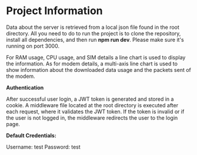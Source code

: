 # Project Information

 Data about the server is retrieved from a local json file found in the root directory. All you need to do to run the project is to clone the repository, install all dependencies, and then run **npm run dev**. Please make sure it's running on port 3000.

For RAM usage, CPU usage, and SIM details a line chart is used to display the information. As for modem details, a multi-axis line chart is used to show information about the downloaded data usage and the packets sent of the modem.

**Authentication**

After successful user login, a JWT token is generated and stored in a cookie. A middleware file located at the root directory is executed after each request, where it validates the JWT token. If the token is invalid or if the user is not logged in, the middleware redirects the user to the login page.

**Default Credentials:**

Username: test
Password: test
